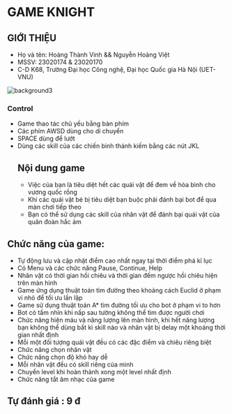 # GAME KNIGHT
## GIỚI THIỆU
- Họ và tên: Hoàng Thành Vinh && Nguyễn Hoàng Việt
- MSSV: 23020174 & 23020170
- C-D K68, Trường Đại học Công nghệ, Đại học Quốc gia Hà Nội (UET-VNU)

![background3](https://github.com/viet2005-68/BTL_SDL_FIGHT/assets/149287510/181ccc4f-8515-437f-a3e4-129919bb4fa0)

### Control
- Game thao tác chủ yếu bằng bàn phím
- Các phím AWSD dùng cho di chuyển
- SPACE dùng để lướt
- Dùng các skill của các chiến binh thánh kiếm bằng các nút JKL
  ## Nội dung game
  - Việc của bạn là tiêu diệt hết các quái vật để đem về hòa bình cho vương quốc rồng
  - Khi các quái vật bé bị tiêu diệt bạn buộc phải đánh bại bot để qua màn chơi tiếp theo
  - Bạn có thể sử dụng các skill của nhân vật để đánh bại quái vật của quân đoàn hắc ám

## Chức năng của game:
- Tự động lưu và cập nhật điểm cao nhất ngay tại thời điểm phá kỉ lục
- Có Menu và các chức năng Pause, Continue, Help
- Nhân vật có thời gian hồi chiêu và thời gian đếm ngược hồi chiêu hiện trên màn hình
- Game ứng dụng thuật toán tìm đường theo khoảng cách Euclid ở phạm vi nhỏ để tối ưu lần lặp
- Game sử dụng thuật toán A* tìm đường tối ưu cho bot ở phạm vi to hơn
- Bot có tầm nhìn khi nấp sau tường không thể tìm được người chơi
- Chức năng hiện máu và năng lượng lên màn hình, khi hết năng lượng bạn không thể dùng bất kì skill nào và nhân vật bị delay một khoảng thời gian nhất định
- Mỗi một đối tượng quái vật đều có các đặc điểm và chiêu riêng biệt
- Chức năng chọn nhân vật
- Chức năng chọn độ khó hay dễ
- Mỗi nhân vật đều có skill riêng của mình
- Chuyển level khi hoàn thành xong một level nhất định
- Chức năng tắt âm nhạc của game
  
## Tự đánh giá : 9 đ


  
